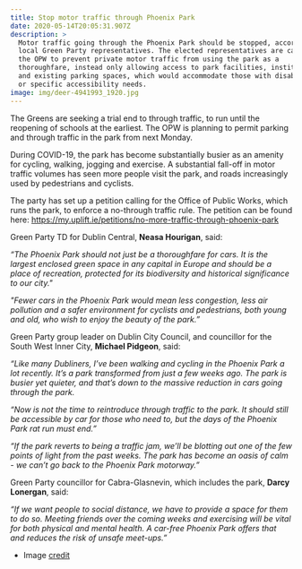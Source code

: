 ```yaml
---
title: Stop motor traffic through Phoenix Park
date: 2020-05-14T20:05:31.907Z
description: >
  Motor traffic going through the Phoenix Park should be stopped, according to
  local Green Party representatives. The elected representatives are calling on
  the OPW to prevent private motor traffic from using the park as a
  thoroughfare, instead only allowing access to park facilities, institutions,
  and existing parking spaces, which would accommodate those with disabilities
  or specific accessibility needs.
image: img/deer-4941993_1920.jpg
---
```

The Greens are seeking a trial end to through traffic, to run until the reopening of schools at the earliest. The OPW is planning to permit parking and through traffic in the park from next Monday.

During COVID-19, the park has become substantially busier as an amenity for cycling, walking, jogging and exercise. A substantial fall-off in motor traffic volumes has seen more people visit the park, and roads increasingly used by pedestrians and cyclists.

The party has set up a petition calling for the Office of Public Works, which runs the park, to enforce a no-through traffic rule. The petition can be found here: <https://my.uplift.ie/petitions/no-more-traffic-through-phoenix-park>

Green Party TD for Dublin Central, **Neasa Hourigan**, said:

_“The Phoenix Park should not just be a thoroughfare for cars. It is the largest enclosed green space in any capital in Europe and should be a place of recreation, protected for its biodiversity and historical significance to our city."_

_"Fewer cars in the Phoenix Park would mean less congestion, less air pollution and a safer environment for cyclists and pedestrians, both young and old, who wish to enjoy the beauty of the park.”_

Green Party group leader on Dublin City Council, and councillor for the South West Inner City, **Michael Pidgeon**, said:

_“Like many Dubliners, I’ve been walking and cycling in the Phoenix Park a lot recently. It’s a park transformed from just a few weeks ago. The park is busier yet quieter, and that’s down to the massive reduction in cars going through the park._

_“Now is not the time to reintroduce through traffic to the park. It should still be accessible by car for those who need to, but the days of the Phoenix Park rat run must end.”_

_“If the park reverts to being a traffic jam, we’ll be blotting out one of the few points of light from the past weeks. The park has become an oasis of calm - we can’t go back to the Phoenix Park motorway.”_

Green Party councillor for Cabra-Glasnevin, which includes the park, **Darcy Lonergan**, said:

_“If we want people to social distance, we have to provide a space for them to do so. Meeting friends over the coming weeks and exercising will be vital for both physical and mental health. A car-free Phoenix Park offers that and reduces the risk of unsafe meet-ups.”_

* Image [credit](<https://pixabay.com/photos/deer-animal-park-nature-4941993/ >)
